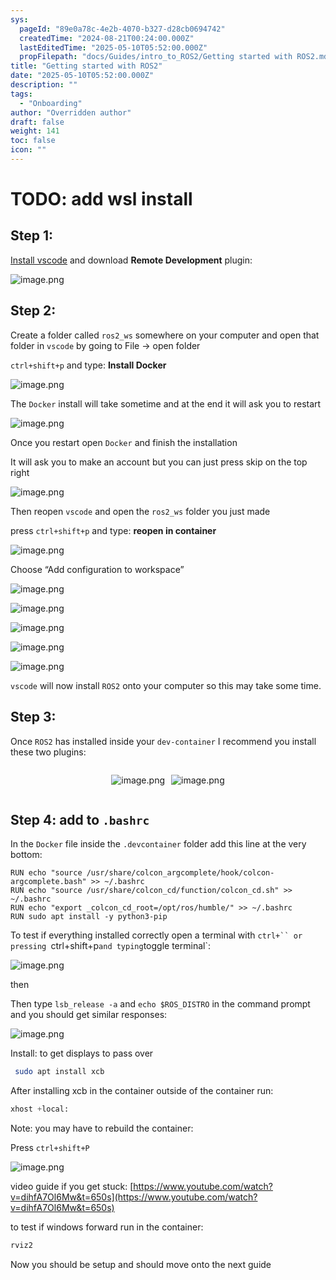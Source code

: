 ```yaml
---
sys:
  pageId: "89e0a78c-4e2b-4070-b327-d28cb0694742"
  createdTime: "2024-08-21T00:24:00.000Z"
  lastEditedTime: "2025-05-10T05:52:00.000Z"
  propFilepath: "docs/Guides/intro_to_ROS2/Getting started with ROS2.md"
title: "Getting started with ROS2"
date: "2025-05-10T05:52:00.000Z"
description: ""
tags:
  - "Onboarding"
author: "Overridden author"
draft: false
weight: 141
toc: false
icon: ""
---
```


# TODO: add wsl install

## Step 1:

[Install vscode](https://code.visualstudio.com/download) and download **Remote Development** plugin:

![image.png](https://prod-files-secure.s3.us-west-2.amazonaws.com/d518164a-d88e-44d1-a4ee-3adb3bd8bce0/efb52993-1881-4a40-b95e-6f020334f022/image.png?X-Amz-Algorithm=AWS4-HMAC-SHA256&X-Amz-Content-Sha256=UNSIGNED-PAYLOAD&X-Amz-Credential=ASIAZI2LB466ZC5PPJB2%2F20250715%2Fus-west-2%2Fs3%2Faws4_request&X-Amz-Date=20250715T101029Z&X-Amz-Expires=3600&X-Amz-Security-Token=IQoJb3JpZ2luX2VjECkaCXVzLXdlc3QtMiJGMEQCID5DRWMw4Zki%2Fowmu9eR4XXp3QtSAspW9at9MtmY%2BOVtAiBl5WK76NSowzdnCV1sCWMFAiHEKbYsIr3RimA%2Bj1BAfSr%2FAwhCEAAaDDYzNzQyMzE4MzgwNSIMummlZOGt78HONAd3KtwDXM75VIjAjoX3i3YyFca1I62g55dP%2BdEPGC4T0VMWI9aW3teig61SJC%2FFMSYMRYrdqbKT4RD6HdUI6yYtyYXkkWfdmh9nOf3G5%2BK1lRuFWSeMzgNdujcPXyb7NugJrf1cvUrRl1fhoD7vEwt12drTDWdqmppWKxLFmPLZqAs%2FcsxKDGFTa2brmUybSesOmt3jntU7Pvrtq8v8mnx2lzeX%2BvBDNF4QcBT0mKxRdkRxksnVsPsxi7Coa3CR262bSteXNVUNv0NTPHjtBa7je5gMx3EtA61J8Zzs0oAUKtHHwfjyvuSgMwxOUTHba21B%2FwbiXwZCQhh43Qv3SBxbCo1I6Hy%2FK%2BuiA8p2TrqPfmpFG6%2B6fbNz2IfxjD%2FbPU5F3Lzh2UY9G5%2BcFvFq9BTmkTV0gRCuuTbT4BSt2L62OKk9z4ZN%2Fb1cH3RZCeAGI2t70RL5L7k06djkV7%2FJ1KcJRjMJ6LSFEnuGneb8ncqHx2QMrnqSEAlaH4kEzSS0trTDp4Ux3I0XoxRDo4IIhF0XooaB7nrTBxa%2FpkOSJWrY81qgwuFGdeqDBnzmDoaRyTkRSJMPh3x24wg2Iu1oZswHvXK4GgK7L5wLEjxGSvsAVuj3z1CMVlFydQHcMMGcbzcw1bHYwwY6pgFh7bj2Bv4tB84UfLepfWlt9l%2Fp0RZg9dNT08QEKzZN%2B5ZhEFbggSqsOpWQtgQaMYqAaJRG48Wrwi2d9WhW3B%2BMR2p8vDyB37su9M8vexT5XqXhByW4Bjqbh24%2FqBJGZKfvb0nPXHuUJir6clYSdYBMQ8LQ5vl4gkQq8bDuKFjFk%2B8dITgx2YuBzhmQqRgbB6F45sCsc1HeaogkPNtm%2BKR92TL9PLgY&X-Amz-Signature=c2d56131f957625bacd76eb654d6c584a831a31bc9d8297a8cba1e225a3b418a&X-Amz-SignedHeaders=host&x-amz-checksum-mode=ENABLED&x-id=GetObject)

## Step 2:

Create a folder called `ros2_ws` somewhere on your computer and open that folder in `vscode` by going to File → open folder 

`ctrl+shift+p` and type: **Install Docker**

![image.png](https://prod-files-secure.s3.us-west-2.amazonaws.com/d518164a-d88e-44d1-a4ee-3adb3bd8bce0/2269dc0e-1cd5-47ff-bceb-c04ad9b2eab0/image.png?X-Amz-Algorithm=AWS4-HMAC-SHA256&X-Amz-Content-Sha256=UNSIGNED-PAYLOAD&X-Amz-Credential=ASIAZI2LB466ZC5PPJB2%2F20250715%2Fus-west-2%2Fs3%2Faws4_request&X-Amz-Date=20250715T101029Z&X-Amz-Expires=3600&X-Amz-Security-Token=IQoJb3JpZ2luX2VjECkaCXVzLXdlc3QtMiJGMEQCID5DRWMw4Zki%2Fowmu9eR4XXp3QtSAspW9at9MtmY%2BOVtAiBl5WK76NSowzdnCV1sCWMFAiHEKbYsIr3RimA%2Bj1BAfSr%2FAwhCEAAaDDYzNzQyMzE4MzgwNSIMummlZOGt78HONAd3KtwDXM75VIjAjoX3i3YyFca1I62g55dP%2BdEPGC4T0VMWI9aW3teig61SJC%2FFMSYMRYrdqbKT4RD6HdUI6yYtyYXkkWfdmh9nOf3G5%2BK1lRuFWSeMzgNdujcPXyb7NugJrf1cvUrRl1fhoD7vEwt12drTDWdqmppWKxLFmPLZqAs%2FcsxKDGFTa2brmUybSesOmt3jntU7Pvrtq8v8mnx2lzeX%2BvBDNF4QcBT0mKxRdkRxksnVsPsxi7Coa3CR262bSteXNVUNv0NTPHjtBa7je5gMx3EtA61J8Zzs0oAUKtHHwfjyvuSgMwxOUTHba21B%2FwbiXwZCQhh43Qv3SBxbCo1I6Hy%2FK%2BuiA8p2TrqPfmpFG6%2B6fbNz2IfxjD%2FbPU5F3Lzh2UY9G5%2BcFvFq9BTmkTV0gRCuuTbT4BSt2L62OKk9z4ZN%2Fb1cH3RZCeAGI2t70RL5L7k06djkV7%2FJ1KcJRjMJ6LSFEnuGneb8ncqHx2QMrnqSEAlaH4kEzSS0trTDp4Ux3I0XoxRDo4IIhF0XooaB7nrTBxa%2FpkOSJWrY81qgwuFGdeqDBnzmDoaRyTkRSJMPh3x24wg2Iu1oZswHvXK4GgK7L5wLEjxGSvsAVuj3z1CMVlFydQHcMMGcbzcw1bHYwwY6pgFh7bj2Bv4tB84UfLepfWlt9l%2Fp0RZg9dNT08QEKzZN%2B5ZhEFbggSqsOpWQtgQaMYqAaJRG48Wrwi2d9WhW3B%2BMR2p8vDyB37su9M8vexT5XqXhByW4Bjqbh24%2FqBJGZKfvb0nPXHuUJir6clYSdYBMQ8LQ5vl4gkQq8bDuKFjFk%2B8dITgx2YuBzhmQqRgbB6F45sCsc1HeaogkPNtm%2BKR92TL9PLgY&X-Amz-Signature=78b6506b17d52cd4f266112df842d1581e27d057fb39b5c3269a4ceed055852e&X-Amz-SignedHeaders=host&x-amz-checksum-mode=ENABLED&x-id=GetObject)

The `Docker` install will take sometime and at the end it will ask you to restart

![image.png](https://prod-files-secure.s3.us-west-2.amazonaws.com/d518164a-d88e-44d1-a4ee-3adb3bd8bce0/ed233f78-be33-4b1f-b89c-9c346c0e961e/image.png?X-Amz-Algorithm=AWS4-HMAC-SHA256&X-Amz-Content-Sha256=UNSIGNED-PAYLOAD&X-Amz-Credential=ASIAZI2LB466ZC5PPJB2%2F20250715%2Fus-west-2%2Fs3%2Faws4_request&X-Amz-Date=20250715T101029Z&X-Amz-Expires=3600&X-Amz-Security-Token=IQoJb3JpZ2luX2VjECkaCXVzLXdlc3QtMiJGMEQCID5DRWMw4Zki%2Fowmu9eR4XXp3QtSAspW9at9MtmY%2BOVtAiBl5WK76NSowzdnCV1sCWMFAiHEKbYsIr3RimA%2Bj1BAfSr%2FAwhCEAAaDDYzNzQyMzE4MzgwNSIMummlZOGt78HONAd3KtwDXM75VIjAjoX3i3YyFca1I62g55dP%2BdEPGC4T0VMWI9aW3teig61SJC%2FFMSYMRYrdqbKT4RD6HdUI6yYtyYXkkWfdmh9nOf3G5%2BK1lRuFWSeMzgNdujcPXyb7NugJrf1cvUrRl1fhoD7vEwt12drTDWdqmppWKxLFmPLZqAs%2FcsxKDGFTa2brmUybSesOmt3jntU7Pvrtq8v8mnx2lzeX%2BvBDNF4QcBT0mKxRdkRxksnVsPsxi7Coa3CR262bSteXNVUNv0NTPHjtBa7je5gMx3EtA61J8Zzs0oAUKtHHwfjyvuSgMwxOUTHba21B%2FwbiXwZCQhh43Qv3SBxbCo1I6Hy%2FK%2BuiA8p2TrqPfmpFG6%2B6fbNz2IfxjD%2FbPU5F3Lzh2UY9G5%2BcFvFq9BTmkTV0gRCuuTbT4BSt2L62OKk9z4ZN%2Fb1cH3RZCeAGI2t70RL5L7k06djkV7%2FJ1KcJRjMJ6LSFEnuGneb8ncqHx2QMrnqSEAlaH4kEzSS0trTDp4Ux3I0XoxRDo4IIhF0XooaB7nrTBxa%2FpkOSJWrY81qgwuFGdeqDBnzmDoaRyTkRSJMPh3x24wg2Iu1oZswHvXK4GgK7L5wLEjxGSvsAVuj3z1CMVlFydQHcMMGcbzcw1bHYwwY6pgFh7bj2Bv4tB84UfLepfWlt9l%2Fp0RZg9dNT08QEKzZN%2B5ZhEFbggSqsOpWQtgQaMYqAaJRG48Wrwi2d9WhW3B%2BMR2p8vDyB37su9M8vexT5XqXhByW4Bjqbh24%2FqBJGZKfvb0nPXHuUJir6clYSdYBMQ8LQ5vl4gkQq8bDuKFjFk%2B8dITgx2YuBzhmQqRgbB6F45sCsc1HeaogkPNtm%2BKR92TL9PLgY&X-Amz-Signature=cbea1dd4ab8974eb8283cd5c540b73e26f3e89083c0bf93d6bec1d9db3cc177b&X-Amz-SignedHeaders=host&x-amz-checksum-mode=ENABLED&x-id=GetObject)

Once you restart open `Docker` and finish the installation

It will ask you to make an account but you can just press skip on the top right

![image.png](https://prod-files-secure.s3.us-west-2.amazonaws.com/d518164a-d88e-44d1-a4ee-3adb3bd8bce0/21010ad9-1659-4fd9-9f59-9932a09b2a3d/image.png?X-Amz-Algorithm=AWS4-HMAC-SHA256&X-Amz-Content-Sha256=UNSIGNED-PAYLOAD&X-Amz-Credential=ASIAZI2LB466ZC5PPJB2%2F20250715%2Fus-west-2%2Fs3%2Faws4_request&X-Amz-Date=20250715T101029Z&X-Amz-Expires=3600&X-Amz-Security-Token=IQoJb3JpZ2luX2VjECkaCXVzLXdlc3QtMiJGMEQCID5DRWMw4Zki%2Fowmu9eR4XXp3QtSAspW9at9MtmY%2BOVtAiBl5WK76NSowzdnCV1sCWMFAiHEKbYsIr3RimA%2Bj1BAfSr%2FAwhCEAAaDDYzNzQyMzE4MzgwNSIMummlZOGt78HONAd3KtwDXM75VIjAjoX3i3YyFca1I62g55dP%2BdEPGC4T0VMWI9aW3teig61SJC%2FFMSYMRYrdqbKT4RD6HdUI6yYtyYXkkWfdmh9nOf3G5%2BK1lRuFWSeMzgNdujcPXyb7NugJrf1cvUrRl1fhoD7vEwt12drTDWdqmppWKxLFmPLZqAs%2FcsxKDGFTa2brmUybSesOmt3jntU7Pvrtq8v8mnx2lzeX%2BvBDNF4QcBT0mKxRdkRxksnVsPsxi7Coa3CR262bSteXNVUNv0NTPHjtBa7je5gMx3EtA61J8Zzs0oAUKtHHwfjyvuSgMwxOUTHba21B%2FwbiXwZCQhh43Qv3SBxbCo1I6Hy%2FK%2BuiA8p2TrqPfmpFG6%2B6fbNz2IfxjD%2FbPU5F3Lzh2UY9G5%2BcFvFq9BTmkTV0gRCuuTbT4BSt2L62OKk9z4ZN%2Fb1cH3RZCeAGI2t70RL5L7k06djkV7%2FJ1KcJRjMJ6LSFEnuGneb8ncqHx2QMrnqSEAlaH4kEzSS0trTDp4Ux3I0XoxRDo4IIhF0XooaB7nrTBxa%2FpkOSJWrY81qgwuFGdeqDBnzmDoaRyTkRSJMPh3x24wg2Iu1oZswHvXK4GgK7L5wLEjxGSvsAVuj3z1CMVlFydQHcMMGcbzcw1bHYwwY6pgFh7bj2Bv4tB84UfLepfWlt9l%2Fp0RZg9dNT08QEKzZN%2B5ZhEFbggSqsOpWQtgQaMYqAaJRG48Wrwi2d9WhW3B%2BMR2p8vDyB37su9M8vexT5XqXhByW4Bjqbh24%2FqBJGZKfvb0nPXHuUJir6clYSdYBMQ8LQ5vl4gkQq8bDuKFjFk%2B8dITgx2YuBzhmQqRgbB6F45sCsc1HeaogkPNtm%2BKR92TL9PLgY&X-Amz-Signature=b9cef04700d29371787c6e8552a8c36bd2a49676222b64eea0f1fa43acaa7cf2&X-Amz-SignedHeaders=host&x-amz-checksum-mode=ENABLED&x-id=GetObject)

Then reopen `vscode` and open the `ros2_ws` folder you just made

press `ctrl+shift+p` and type: **reopen in container**

![image.png](https://prod-files-secure.s3.us-west-2.amazonaws.com/d518164a-d88e-44d1-a4ee-3adb3bd8bce0/4e93b8c2-41ad-488c-8095-c74205196118/image.png?X-Amz-Algorithm=AWS4-HMAC-SHA256&X-Amz-Content-Sha256=UNSIGNED-PAYLOAD&X-Amz-Credential=ASIAZI2LB466ZC5PPJB2%2F20250715%2Fus-west-2%2Fs3%2Faws4_request&X-Amz-Date=20250715T101029Z&X-Amz-Expires=3600&X-Amz-Security-Token=IQoJb3JpZ2luX2VjECkaCXVzLXdlc3QtMiJGMEQCID5DRWMw4Zki%2Fowmu9eR4XXp3QtSAspW9at9MtmY%2BOVtAiBl5WK76NSowzdnCV1sCWMFAiHEKbYsIr3RimA%2Bj1BAfSr%2FAwhCEAAaDDYzNzQyMzE4MzgwNSIMummlZOGt78HONAd3KtwDXM75VIjAjoX3i3YyFca1I62g55dP%2BdEPGC4T0VMWI9aW3teig61SJC%2FFMSYMRYrdqbKT4RD6HdUI6yYtyYXkkWfdmh9nOf3G5%2BK1lRuFWSeMzgNdujcPXyb7NugJrf1cvUrRl1fhoD7vEwt12drTDWdqmppWKxLFmPLZqAs%2FcsxKDGFTa2brmUybSesOmt3jntU7Pvrtq8v8mnx2lzeX%2BvBDNF4QcBT0mKxRdkRxksnVsPsxi7Coa3CR262bSteXNVUNv0NTPHjtBa7je5gMx3EtA61J8Zzs0oAUKtHHwfjyvuSgMwxOUTHba21B%2FwbiXwZCQhh43Qv3SBxbCo1I6Hy%2FK%2BuiA8p2TrqPfmpFG6%2B6fbNz2IfxjD%2FbPU5F3Lzh2UY9G5%2BcFvFq9BTmkTV0gRCuuTbT4BSt2L62OKk9z4ZN%2Fb1cH3RZCeAGI2t70RL5L7k06djkV7%2FJ1KcJRjMJ6LSFEnuGneb8ncqHx2QMrnqSEAlaH4kEzSS0trTDp4Ux3I0XoxRDo4IIhF0XooaB7nrTBxa%2FpkOSJWrY81qgwuFGdeqDBnzmDoaRyTkRSJMPh3x24wg2Iu1oZswHvXK4GgK7L5wLEjxGSvsAVuj3z1CMVlFydQHcMMGcbzcw1bHYwwY6pgFh7bj2Bv4tB84UfLepfWlt9l%2Fp0RZg9dNT08QEKzZN%2B5ZhEFbggSqsOpWQtgQaMYqAaJRG48Wrwi2d9WhW3B%2BMR2p8vDyB37su9M8vexT5XqXhByW4Bjqbh24%2FqBJGZKfvb0nPXHuUJir6clYSdYBMQ8LQ5vl4gkQq8bDuKFjFk%2B8dITgx2YuBzhmQqRgbB6F45sCsc1HeaogkPNtm%2BKR92TL9PLgY&X-Amz-Signature=d7102988fee2d519b46d9891c9f58c86a9ff0ff879078f92b68c470d7356a9c8&X-Amz-SignedHeaders=host&x-amz-checksum-mode=ENABLED&x-id=GetObject)

Choose “Add configuration to workspace”

![image.png](https://prod-files-secure.s3.us-west-2.amazonaws.com/d518164a-d88e-44d1-a4ee-3adb3bd8bce0/9560b282-5060-4989-ba37-97e7b2c22476/image.png?X-Amz-Algorithm=AWS4-HMAC-SHA256&X-Amz-Content-Sha256=UNSIGNED-PAYLOAD&X-Amz-Credential=ASIAZI2LB466ZC5PPJB2%2F20250715%2Fus-west-2%2Fs3%2Faws4_request&X-Amz-Date=20250715T101029Z&X-Amz-Expires=3600&X-Amz-Security-Token=IQoJb3JpZ2luX2VjECkaCXVzLXdlc3QtMiJGMEQCID5DRWMw4Zki%2Fowmu9eR4XXp3QtSAspW9at9MtmY%2BOVtAiBl5WK76NSowzdnCV1sCWMFAiHEKbYsIr3RimA%2Bj1BAfSr%2FAwhCEAAaDDYzNzQyMzE4MzgwNSIMummlZOGt78HONAd3KtwDXM75VIjAjoX3i3YyFca1I62g55dP%2BdEPGC4T0VMWI9aW3teig61SJC%2FFMSYMRYrdqbKT4RD6HdUI6yYtyYXkkWfdmh9nOf3G5%2BK1lRuFWSeMzgNdujcPXyb7NugJrf1cvUrRl1fhoD7vEwt12drTDWdqmppWKxLFmPLZqAs%2FcsxKDGFTa2brmUybSesOmt3jntU7Pvrtq8v8mnx2lzeX%2BvBDNF4QcBT0mKxRdkRxksnVsPsxi7Coa3CR262bSteXNVUNv0NTPHjtBa7je5gMx3EtA61J8Zzs0oAUKtHHwfjyvuSgMwxOUTHba21B%2FwbiXwZCQhh43Qv3SBxbCo1I6Hy%2FK%2BuiA8p2TrqPfmpFG6%2B6fbNz2IfxjD%2FbPU5F3Lzh2UY9G5%2BcFvFq9BTmkTV0gRCuuTbT4BSt2L62OKk9z4ZN%2Fb1cH3RZCeAGI2t70RL5L7k06djkV7%2FJ1KcJRjMJ6LSFEnuGneb8ncqHx2QMrnqSEAlaH4kEzSS0trTDp4Ux3I0XoxRDo4IIhF0XooaB7nrTBxa%2FpkOSJWrY81qgwuFGdeqDBnzmDoaRyTkRSJMPh3x24wg2Iu1oZswHvXK4GgK7L5wLEjxGSvsAVuj3z1CMVlFydQHcMMGcbzcw1bHYwwY6pgFh7bj2Bv4tB84UfLepfWlt9l%2Fp0RZg9dNT08QEKzZN%2B5ZhEFbggSqsOpWQtgQaMYqAaJRG48Wrwi2d9WhW3B%2BMR2p8vDyB37su9M8vexT5XqXhByW4Bjqbh24%2FqBJGZKfvb0nPXHuUJir6clYSdYBMQ8LQ5vl4gkQq8bDuKFjFk%2B8dITgx2YuBzhmQqRgbB6F45sCsc1HeaogkPNtm%2BKR92TL9PLgY&X-Amz-Signature=6484bf85652ea6cbca83359f0139cfac0842d0352dac9e457f553ef19d85f3ad&X-Amz-SignedHeaders=host&x-amz-checksum-mode=ENABLED&x-id=GetObject)

![image.png](https://prod-files-secure.s3.us-west-2.amazonaws.com/d518164a-d88e-44d1-a4ee-3adb3bd8bce0/2ee63f81-886b-48e8-a553-dc6e5eac99e4/image.png?X-Amz-Algorithm=AWS4-HMAC-SHA256&X-Amz-Content-Sha256=UNSIGNED-PAYLOAD&X-Amz-Credential=ASIAZI2LB466ZC5PPJB2%2F20250715%2Fus-west-2%2Fs3%2Faws4_request&X-Amz-Date=20250715T101029Z&X-Amz-Expires=3600&X-Amz-Security-Token=IQoJb3JpZ2luX2VjECkaCXVzLXdlc3QtMiJGMEQCID5DRWMw4Zki%2Fowmu9eR4XXp3QtSAspW9at9MtmY%2BOVtAiBl5WK76NSowzdnCV1sCWMFAiHEKbYsIr3RimA%2Bj1BAfSr%2FAwhCEAAaDDYzNzQyMzE4MzgwNSIMummlZOGt78HONAd3KtwDXM75VIjAjoX3i3YyFca1I62g55dP%2BdEPGC4T0VMWI9aW3teig61SJC%2FFMSYMRYrdqbKT4RD6HdUI6yYtyYXkkWfdmh9nOf3G5%2BK1lRuFWSeMzgNdujcPXyb7NugJrf1cvUrRl1fhoD7vEwt12drTDWdqmppWKxLFmPLZqAs%2FcsxKDGFTa2brmUybSesOmt3jntU7Pvrtq8v8mnx2lzeX%2BvBDNF4QcBT0mKxRdkRxksnVsPsxi7Coa3CR262bSteXNVUNv0NTPHjtBa7je5gMx3EtA61J8Zzs0oAUKtHHwfjyvuSgMwxOUTHba21B%2FwbiXwZCQhh43Qv3SBxbCo1I6Hy%2FK%2BuiA8p2TrqPfmpFG6%2B6fbNz2IfxjD%2FbPU5F3Lzh2UY9G5%2BcFvFq9BTmkTV0gRCuuTbT4BSt2L62OKk9z4ZN%2Fb1cH3RZCeAGI2t70RL5L7k06djkV7%2FJ1KcJRjMJ6LSFEnuGneb8ncqHx2QMrnqSEAlaH4kEzSS0trTDp4Ux3I0XoxRDo4IIhF0XooaB7nrTBxa%2FpkOSJWrY81qgwuFGdeqDBnzmDoaRyTkRSJMPh3x24wg2Iu1oZswHvXK4GgK7L5wLEjxGSvsAVuj3z1CMVlFydQHcMMGcbzcw1bHYwwY6pgFh7bj2Bv4tB84UfLepfWlt9l%2Fp0RZg9dNT08QEKzZN%2B5ZhEFbggSqsOpWQtgQaMYqAaJRG48Wrwi2d9WhW3B%2BMR2p8vDyB37su9M8vexT5XqXhByW4Bjqbh24%2FqBJGZKfvb0nPXHuUJir6clYSdYBMQ8LQ5vl4gkQq8bDuKFjFk%2B8dITgx2YuBzhmQqRgbB6F45sCsc1HeaogkPNtm%2BKR92TL9PLgY&X-Amz-Signature=0f935e13c317f14868a83e6152428e4376fe680f44f320d6cd995dc3a65ade4d&X-Amz-SignedHeaders=host&x-amz-checksum-mode=ENABLED&x-id=GetObject)

![image.png](https://prod-files-secure.s3.us-west-2.amazonaws.com/d518164a-d88e-44d1-a4ee-3adb3bd8bce0/ae1580b2-b048-407e-aed9-b584224a7a04/image.png?X-Amz-Algorithm=AWS4-HMAC-SHA256&X-Amz-Content-Sha256=UNSIGNED-PAYLOAD&X-Amz-Credential=ASIAZI2LB466ZC5PPJB2%2F20250715%2Fus-west-2%2Fs3%2Faws4_request&X-Amz-Date=20250715T101029Z&X-Amz-Expires=3600&X-Amz-Security-Token=IQoJb3JpZ2luX2VjECkaCXVzLXdlc3QtMiJGMEQCID5DRWMw4Zki%2Fowmu9eR4XXp3QtSAspW9at9MtmY%2BOVtAiBl5WK76NSowzdnCV1sCWMFAiHEKbYsIr3RimA%2Bj1BAfSr%2FAwhCEAAaDDYzNzQyMzE4MzgwNSIMummlZOGt78HONAd3KtwDXM75VIjAjoX3i3YyFca1I62g55dP%2BdEPGC4T0VMWI9aW3teig61SJC%2FFMSYMRYrdqbKT4RD6HdUI6yYtyYXkkWfdmh9nOf3G5%2BK1lRuFWSeMzgNdujcPXyb7NugJrf1cvUrRl1fhoD7vEwt12drTDWdqmppWKxLFmPLZqAs%2FcsxKDGFTa2brmUybSesOmt3jntU7Pvrtq8v8mnx2lzeX%2BvBDNF4QcBT0mKxRdkRxksnVsPsxi7Coa3CR262bSteXNVUNv0NTPHjtBa7je5gMx3EtA61J8Zzs0oAUKtHHwfjyvuSgMwxOUTHba21B%2FwbiXwZCQhh43Qv3SBxbCo1I6Hy%2FK%2BuiA8p2TrqPfmpFG6%2B6fbNz2IfxjD%2FbPU5F3Lzh2UY9G5%2BcFvFq9BTmkTV0gRCuuTbT4BSt2L62OKk9z4ZN%2Fb1cH3RZCeAGI2t70RL5L7k06djkV7%2FJ1KcJRjMJ6LSFEnuGneb8ncqHx2QMrnqSEAlaH4kEzSS0trTDp4Ux3I0XoxRDo4IIhF0XooaB7nrTBxa%2FpkOSJWrY81qgwuFGdeqDBnzmDoaRyTkRSJMPh3x24wg2Iu1oZswHvXK4GgK7L5wLEjxGSvsAVuj3z1CMVlFydQHcMMGcbzcw1bHYwwY6pgFh7bj2Bv4tB84UfLepfWlt9l%2Fp0RZg9dNT08QEKzZN%2B5ZhEFbggSqsOpWQtgQaMYqAaJRG48Wrwi2d9WhW3B%2BMR2p8vDyB37su9M8vexT5XqXhByW4Bjqbh24%2FqBJGZKfvb0nPXHuUJir6clYSdYBMQ8LQ5vl4gkQq8bDuKFjFk%2B8dITgx2YuBzhmQqRgbB6F45sCsc1HeaogkPNtm%2BKR92TL9PLgY&X-Amz-Signature=a4bb070624fe1e9631cbdc43e1ce634eedfc7ba18be4e55a9f9da28d3b5e42ef&X-Amz-SignedHeaders=host&x-amz-checksum-mode=ENABLED&x-id=GetObject)

![image.png](https://prod-files-secure.s3.us-west-2.amazonaws.com/d518164a-d88e-44d1-a4ee-3adb3bd8bce0/53255b28-f75e-430f-b9e3-c0ac8577e42b/image.png?X-Amz-Algorithm=AWS4-HMAC-SHA256&X-Amz-Content-Sha256=UNSIGNED-PAYLOAD&X-Amz-Credential=ASIAZI2LB466ZC5PPJB2%2F20250715%2Fus-west-2%2Fs3%2Faws4_request&X-Amz-Date=20250715T101029Z&X-Amz-Expires=3600&X-Amz-Security-Token=IQoJb3JpZ2luX2VjECkaCXVzLXdlc3QtMiJGMEQCID5DRWMw4Zki%2Fowmu9eR4XXp3QtSAspW9at9MtmY%2BOVtAiBl5WK76NSowzdnCV1sCWMFAiHEKbYsIr3RimA%2Bj1BAfSr%2FAwhCEAAaDDYzNzQyMzE4MzgwNSIMummlZOGt78HONAd3KtwDXM75VIjAjoX3i3YyFca1I62g55dP%2BdEPGC4T0VMWI9aW3teig61SJC%2FFMSYMRYrdqbKT4RD6HdUI6yYtyYXkkWfdmh9nOf3G5%2BK1lRuFWSeMzgNdujcPXyb7NugJrf1cvUrRl1fhoD7vEwt12drTDWdqmppWKxLFmPLZqAs%2FcsxKDGFTa2brmUybSesOmt3jntU7Pvrtq8v8mnx2lzeX%2BvBDNF4QcBT0mKxRdkRxksnVsPsxi7Coa3CR262bSteXNVUNv0NTPHjtBa7je5gMx3EtA61J8Zzs0oAUKtHHwfjyvuSgMwxOUTHba21B%2FwbiXwZCQhh43Qv3SBxbCo1I6Hy%2FK%2BuiA8p2TrqPfmpFG6%2B6fbNz2IfxjD%2FbPU5F3Lzh2UY9G5%2BcFvFq9BTmkTV0gRCuuTbT4BSt2L62OKk9z4ZN%2Fb1cH3RZCeAGI2t70RL5L7k06djkV7%2FJ1KcJRjMJ6LSFEnuGneb8ncqHx2QMrnqSEAlaH4kEzSS0trTDp4Ux3I0XoxRDo4IIhF0XooaB7nrTBxa%2FpkOSJWrY81qgwuFGdeqDBnzmDoaRyTkRSJMPh3x24wg2Iu1oZswHvXK4GgK7L5wLEjxGSvsAVuj3z1CMVlFydQHcMMGcbzcw1bHYwwY6pgFh7bj2Bv4tB84UfLepfWlt9l%2Fp0RZg9dNT08QEKzZN%2B5ZhEFbggSqsOpWQtgQaMYqAaJRG48Wrwi2d9WhW3B%2BMR2p8vDyB37su9M8vexT5XqXhByW4Bjqbh24%2FqBJGZKfvb0nPXHuUJir6clYSdYBMQ8LQ5vl4gkQq8bDuKFjFk%2B8dITgx2YuBzhmQqRgbB6F45sCsc1HeaogkPNtm%2BKR92TL9PLgY&X-Amz-Signature=0d85f868a166ab5617e0062638d07bde524347f3cbfc1cf3aaf4e0cf4ad0b2e2&X-Amz-SignedHeaders=host&x-amz-checksum-mode=ENABLED&x-id=GetObject)

![image.png](https://prod-files-secure.s3.us-west-2.amazonaws.com/d518164a-d88e-44d1-a4ee-3adb3bd8bce0/7c562767-5af9-4ffb-97d1-327bcdf4ee00/image.png?X-Amz-Algorithm=AWS4-HMAC-SHA256&X-Amz-Content-Sha256=UNSIGNED-PAYLOAD&X-Amz-Credential=ASIAZI2LB466ZC5PPJB2%2F20250715%2Fus-west-2%2Fs3%2Faws4_request&X-Amz-Date=20250715T101029Z&X-Amz-Expires=3600&X-Amz-Security-Token=IQoJb3JpZ2luX2VjECkaCXVzLXdlc3QtMiJGMEQCID5DRWMw4Zki%2Fowmu9eR4XXp3QtSAspW9at9MtmY%2BOVtAiBl5WK76NSowzdnCV1sCWMFAiHEKbYsIr3RimA%2Bj1BAfSr%2FAwhCEAAaDDYzNzQyMzE4MzgwNSIMummlZOGt78HONAd3KtwDXM75VIjAjoX3i3YyFca1I62g55dP%2BdEPGC4T0VMWI9aW3teig61SJC%2FFMSYMRYrdqbKT4RD6HdUI6yYtyYXkkWfdmh9nOf3G5%2BK1lRuFWSeMzgNdujcPXyb7NugJrf1cvUrRl1fhoD7vEwt12drTDWdqmppWKxLFmPLZqAs%2FcsxKDGFTa2brmUybSesOmt3jntU7Pvrtq8v8mnx2lzeX%2BvBDNF4QcBT0mKxRdkRxksnVsPsxi7Coa3CR262bSteXNVUNv0NTPHjtBa7je5gMx3EtA61J8Zzs0oAUKtHHwfjyvuSgMwxOUTHba21B%2FwbiXwZCQhh43Qv3SBxbCo1I6Hy%2FK%2BuiA8p2TrqPfmpFG6%2B6fbNz2IfxjD%2FbPU5F3Lzh2UY9G5%2BcFvFq9BTmkTV0gRCuuTbT4BSt2L62OKk9z4ZN%2Fb1cH3RZCeAGI2t70RL5L7k06djkV7%2FJ1KcJRjMJ6LSFEnuGneb8ncqHx2QMrnqSEAlaH4kEzSS0trTDp4Ux3I0XoxRDo4IIhF0XooaB7nrTBxa%2FpkOSJWrY81qgwuFGdeqDBnzmDoaRyTkRSJMPh3x24wg2Iu1oZswHvXK4GgK7L5wLEjxGSvsAVuj3z1CMVlFydQHcMMGcbzcw1bHYwwY6pgFh7bj2Bv4tB84UfLepfWlt9l%2Fp0RZg9dNT08QEKzZN%2B5ZhEFbggSqsOpWQtgQaMYqAaJRG48Wrwi2d9WhW3B%2BMR2p8vDyB37su9M8vexT5XqXhByW4Bjqbh24%2FqBJGZKfvb0nPXHuUJir6clYSdYBMQ8LQ5vl4gkQq8bDuKFjFk%2B8dITgx2YuBzhmQqRgbB6F45sCsc1HeaogkPNtm%2BKR92TL9PLgY&X-Amz-Signature=0274121ec226994d1963eac838aed378c3b5214c87691c000dad6dc6ce0bf353&X-Amz-SignedHeaders=host&x-amz-checksum-mode=ENABLED&x-id=GetObject)

`vscode` will now install `ROS2` onto your computer so this may take some time.

## Step 3:

Once `ROS2` has installed inside your `dev-container` I recommend you install these two plugins:

<div style="display: flex;flex-direction: row; column-gap:10px; max-width: 630px;justify-content: center;">
<div>

![image.png](https://prod-files-secure.s3.us-west-2.amazonaws.com/d518164a-d88e-44d1-a4ee-3adb3bd8bce0/3fc3d550-5a54-4ba1-ba6b-faa01cdb7369/image.png?X-Amz-Algorithm=AWS4-HMAC-SHA256&X-Amz-Content-Sha256=UNSIGNED-PAYLOAD&X-Amz-Credential=ASIAZI2LB466UYAOHRDE%2F20250715%2Fus-west-2%2Fs3%2Faws4_request&X-Amz-Date=20250715T101036Z&X-Amz-Expires=3600&X-Amz-Security-Token=IQoJb3JpZ2luX2VjECkaCXVzLXdlc3QtMiJGMEQCIDgI%2F8qTfT%2Fjh9k9t8XY3T5RB%2Fq894JoaMTCFbKhqhscAiA0FTXS2ZJXqtC36MGlc51USttaz6VVewZz2XzQXzzFRir%2FAwhCEAAaDDYzNzQyMzE4MzgwNSIMdJLEBOEmXg%2B%2FV4FRKtwDSzU9LYyHBF3kJdakztoKSx3FvHvMLxtkjsvKLSLSDhC7IDBgtqUnvMAPFocwHPTOTNNJ2yvJrt8pCwagGhKumc%2FMiJwTvnv7%2BxCZ%2BqbjuJwTGEhgfcN74wksDO2%2B3Qod5g1nhpDhFFrbGo9f91Z76OvSgXWWBwgYJKnsIkCpokd2A%2BBC5xMPIW2m8lT73qW3rMY2Mdi1gxYNjnkOl%2F4ILfodk%2BQj1GxpQPlHBvkHx%2BPGavcKPHtdJC7bdpiFgBV3Z2QUI5X%2BJoIW9%2BGwMFwsK4a8Wa7ZXr3DM%2FGSHR2l5KgjzZ0YMx%2BTWI2aam1OpU8bF8Mn9Chv9bUfxBOR3XbbabIYzKFS8uiVEBIpHMMdGE2lY3QA8idSx69Gz9oIFJdtqMMZmuukzA5B%2FLxB4XiW%2BpxtCgRcBURBX2%2BKTVhkyf1AgNryDypBlPP4voqYeXE5DlGEL6h4G2%2FRlcU17JUd%2BOSzwnsRpYpNYMReD8Aizpb0pPbAI%2BPqQGgFHn%2FMSgsGJP5ivQH5HuTpO5Wqq3DSjTwSpbmEAPyRR8ma0MXG%2BaWLUfbBNDC0OupvCvuNTIAiY5Pz4RIMlmcVMf%2BEyFuKadL4Cr8Pp5gbrZjw7h4cQXxrlEu8BRBZO10wC%2BAwmbHYwwY6pgH4iCVq7%2BDBtQG2SNdkT0eWEzwffiWZijwt%2FG%2F3toJebAgIpE8cSkEUl%2BFcZe71nkzPqrlgbwMkt%2F1pwWdwMf8Vu%2BcThB4CktEwoAEzJiE%2BiL%2FfcaxTAg3rvujf%2FkrB%2BoHE31d%2BDeE6aIVewaEefDWRedGXvRWItNAxWAjMxqU7nYSpmwJFXhSqtqQrk%2FC%2BOtSTtjvVsevvb0JHu9%2FkMBtTFU9oj3wg&X-Amz-Signature=89d4bc00aa879bc687f576b1aeefdb63e8453ca46095d5dff4fe1efdc7122299&X-Amz-SignedHeaders=host&x-amz-checksum-mode=ENABLED&x-id=GetObject)

</div>
<div>

![image.png](https://prod-files-secure.s3.us-west-2.amazonaws.com/d518164a-d88e-44d1-a4ee-3adb3bd8bce0/d994cc66-13c2-4093-a5a3-f84cf4601a82/image.png?X-Amz-Algorithm=AWS4-HMAC-SHA256&X-Amz-Content-Sha256=UNSIGNED-PAYLOAD&X-Amz-Credential=ASIAZI2LB46676HIWPHM%2F20250715%2Fus-west-2%2Fs3%2Faws4_request&X-Amz-Date=20250715T101038Z&X-Amz-Expires=3600&X-Amz-Security-Token=IQoJb3JpZ2luX2VjECkaCXVzLXdlc3QtMiJGMEQCICP6%2B%2FXxv6jt8D%2FdtKT%2FK3yP8u2pojirpqg7pfLu3hIVAiBbtCTYYwVxztuASxDvjBohNshLzWG%2FoZa9oHEm0XxuFCr%2FAwhCEAAaDDYzNzQyMzE4MzgwNSIM4sVzWnEmijbovxBZKtwDZmNx%2FPkvrVTeKouvzI8%2BxLgWgUG4Ik8e1D8XfMj942CK7sy%2BA4DLiGWr64nuU0uJFS6fBPRSdDOGWF%2Fj5%2BzKXJG%2FJvlMoLXa0uoRfjZZaPgyt3r90v2IKnhJVS4qZL386BmmTn162h5MIg24Nt1dX9MvAQCb%2FeVFuPMJg%2B008rTG14XL2AfyeAj1sYmPs22qNUybSoqCNHKs4h1FX9ZvFxtrNzdMBpE8ViIQRZRErb4%2FLnmd%2Fhn70kP77SgkTM8w0eBQxAUpvT%2Baj3g09LQnsVeYJcRo2T%2FGrogyEBx1ceIFmBrQggrjhsjsylE5fn2M4SJuVQEsX6qE%2BgjEbWo3zNINqMnlhtECVOIngyCNyPoZNWikXNHlUgmXbhdCe1NFxjHGZ%2FmJbzc32%2FV1zeLMjriAMgyth7Jo%2Bv8JZtHdBRaDAGPPJhwIUBSektoPZE0TQvqooGDRzSuC37gqkZzBd837t9ReiIuGY3NMbH0U8NUpuv%2F7GhmPmy5WaXcRISccMxX4hDTvBS5mrihjVhyA5x8ppCJBDP8ve%2Bv8o7c%2F8eWcTyKAmqg9LglC6yMPPm66dRvlws2Rv%2Bll4hTQtoS%2FxuLO1VWP4wjP%2FE703dg3T3GAGLCrkxoteT2d5nAw1rHYwwY6pgHEvsRdHPpIJlFuDpszLhsQSoiFQs0NAiNesDu7gUhGifFUL9NwGx3o8D4HUqVexB3pULJNrrWHNZGQOsNOMMB4mBOWjLmS%2BV2H1PBg3jOu4DRPAn7CVbmi77I%2BqoBGySbTt3TC2BdptrCJNOq5kIc%2BC164YpADIjvP0rhMS%2F0gstzRyoEDIlZdO7sb6EtsJeC%2FIL%2FSwul%2B3UQTBcv%2F965T74%2FHtnvf&X-Amz-Signature=987847940b0af4b0927a017e21c82eb0b611b74520202c6f20de806090389b9d&X-Amz-SignedHeaders=host&x-amz-checksum-mode=ENABLED&x-id=GetObject)

</div>
</div>

## Step 4: add to `.bashrc`

In the `Docker` file inside the `.devcontainer` folder add this line at the very bottom: 

```docker
RUN echo "source /usr/share/colcon_argcomplete/hook/colcon-argcomplete.bash" >> ~/.bashrc
RUN echo "source /usr/share/colcon_cd/function/colcon_cd.sh" >> ~/.bashrc
RUN echo "export _colcon_cd_root=/opt/ros/humble/" >> ~/.bashrc
RUN sudo apt install -y python3-pip 
```

To test if everything installed correctly open a terminal with `ctrl+`` or pressing `ctrl+shift+p` and typing `toggle terminal`:

![image.png](https://prod-files-secure.s3.us-west-2.amazonaws.com/d518164a-d88e-44d1-a4ee-3adb3bd8bce0/6a4943d8-b04e-4c02-9a58-775f3384d1a5/image.png?X-Amz-Algorithm=AWS4-HMAC-SHA256&X-Amz-Content-Sha256=UNSIGNED-PAYLOAD&X-Amz-Credential=ASIAZI2LB466ZC5PPJB2%2F20250715%2Fus-west-2%2Fs3%2Faws4_request&X-Amz-Date=20250715T101029Z&X-Amz-Expires=3600&X-Amz-Security-Token=IQoJb3JpZ2luX2VjECkaCXVzLXdlc3QtMiJGMEQCID5DRWMw4Zki%2Fowmu9eR4XXp3QtSAspW9at9MtmY%2BOVtAiBl5WK76NSowzdnCV1sCWMFAiHEKbYsIr3RimA%2Bj1BAfSr%2FAwhCEAAaDDYzNzQyMzE4MzgwNSIMummlZOGt78HONAd3KtwDXM75VIjAjoX3i3YyFca1I62g55dP%2BdEPGC4T0VMWI9aW3teig61SJC%2FFMSYMRYrdqbKT4RD6HdUI6yYtyYXkkWfdmh9nOf3G5%2BK1lRuFWSeMzgNdujcPXyb7NugJrf1cvUrRl1fhoD7vEwt12drTDWdqmppWKxLFmPLZqAs%2FcsxKDGFTa2brmUybSesOmt3jntU7Pvrtq8v8mnx2lzeX%2BvBDNF4QcBT0mKxRdkRxksnVsPsxi7Coa3CR262bSteXNVUNv0NTPHjtBa7je5gMx3EtA61J8Zzs0oAUKtHHwfjyvuSgMwxOUTHba21B%2FwbiXwZCQhh43Qv3SBxbCo1I6Hy%2FK%2BuiA8p2TrqPfmpFG6%2B6fbNz2IfxjD%2FbPU5F3Lzh2UY9G5%2BcFvFq9BTmkTV0gRCuuTbT4BSt2L62OKk9z4ZN%2Fb1cH3RZCeAGI2t70RL5L7k06djkV7%2FJ1KcJRjMJ6LSFEnuGneb8ncqHx2QMrnqSEAlaH4kEzSS0trTDp4Ux3I0XoxRDo4IIhF0XooaB7nrTBxa%2FpkOSJWrY81qgwuFGdeqDBnzmDoaRyTkRSJMPh3x24wg2Iu1oZswHvXK4GgK7L5wLEjxGSvsAVuj3z1CMVlFydQHcMMGcbzcw1bHYwwY6pgFh7bj2Bv4tB84UfLepfWlt9l%2Fp0RZg9dNT08QEKzZN%2B5ZhEFbggSqsOpWQtgQaMYqAaJRG48Wrwi2d9WhW3B%2BMR2p8vDyB37su9M8vexT5XqXhByW4Bjqbh24%2FqBJGZKfvb0nPXHuUJir6clYSdYBMQ8LQ5vl4gkQq8bDuKFjFk%2B8dITgx2YuBzhmQqRgbB6F45sCsc1HeaogkPNtm%2BKR92TL9PLgY&X-Amz-Signature=3a0e20d268512d6414b30d19dc029ec41b320cf8bc6b4422cbe52dfd3634236b&X-Amz-SignedHeaders=host&x-amz-checksum-mode=ENABLED&x-id=GetObject)

then 

Then type `lsb_release -a` and `echo $ROS_DISTRO` in the command prompt and you should get similar responses:

![image.png](https://prod-files-secure.s3.us-west-2.amazonaws.com/d518164a-d88e-44d1-a4ee-3adb3bd8bce0/3e635dec-a805-4e85-8b9e-d000e5b71a4e/image.png?X-Amz-Algorithm=AWS4-HMAC-SHA256&X-Amz-Content-Sha256=UNSIGNED-PAYLOAD&X-Amz-Credential=ASIAZI2LB466ZC5PPJB2%2F20250715%2Fus-west-2%2Fs3%2Faws4_request&X-Amz-Date=20250715T101029Z&X-Amz-Expires=3600&X-Amz-Security-Token=IQoJb3JpZ2luX2VjECkaCXVzLXdlc3QtMiJGMEQCID5DRWMw4Zki%2Fowmu9eR4XXp3QtSAspW9at9MtmY%2BOVtAiBl5WK76NSowzdnCV1sCWMFAiHEKbYsIr3RimA%2Bj1BAfSr%2FAwhCEAAaDDYzNzQyMzE4MzgwNSIMummlZOGt78HONAd3KtwDXM75VIjAjoX3i3YyFca1I62g55dP%2BdEPGC4T0VMWI9aW3teig61SJC%2FFMSYMRYrdqbKT4RD6HdUI6yYtyYXkkWfdmh9nOf3G5%2BK1lRuFWSeMzgNdujcPXyb7NugJrf1cvUrRl1fhoD7vEwt12drTDWdqmppWKxLFmPLZqAs%2FcsxKDGFTa2brmUybSesOmt3jntU7Pvrtq8v8mnx2lzeX%2BvBDNF4QcBT0mKxRdkRxksnVsPsxi7Coa3CR262bSteXNVUNv0NTPHjtBa7je5gMx3EtA61J8Zzs0oAUKtHHwfjyvuSgMwxOUTHba21B%2FwbiXwZCQhh43Qv3SBxbCo1I6Hy%2FK%2BuiA8p2TrqPfmpFG6%2B6fbNz2IfxjD%2FbPU5F3Lzh2UY9G5%2BcFvFq9BTmkTV0gRCuuTbT4BSt2L62OKk9z4ZN%2Fb1cH3RZCeAGI2t70RL5L7k06djkV7%2FJ1KcJRjMJ6LSFEnuGneb8ncqHx2QMrnqSEAlaH4kEzSS0trTDp4Ux3I0XoxRDo4IIhF0XooaB7nrTBxa%2FpkOSJWrY81qgwuFGdeqDBnzmDoaRyTkRSJMPh3x24wg2Iu1oZswHvXK4GgK7L5wLEjxGSvsAVuj3z1CMVlFydQHcMMGcbzcw1bHYwwY6pgFh7bj2Bv4tB84UfLepfWlt9l%2Fp0RZg9dNT08QEKzZN%2B5ZhEFbggSqsOpWQtgQaMYqAaJRG48Wrwi2d9WhW3B%2BMR2p8vDyB37su9M8vexT5XqXhByW4Bjqbh24%2FqBJGZKfvb0nPXHuUJir6clYSdYBMQ8LQ5vl4gkQq8bDuKFjFk%2B8dITgx2YuBzhmQqRgbB6F45sCsc1HeaogkPNtm%2BKR92TL9PLgY&X-Amz-Signature=3164401b68f883f387a9f948b52c5dc1a58e08c49d8ccf434750821855d7e7b4&X-Amz-SignedHeaders=host&x-amz-checksum-mode=ENABLED&x-id=GetObject)

Install:  to get displays to pass over

```bash
 sudo apt install xcb
```

After installing xcb in the container outside of the container run:

```python
xhost +local:
```

Note: you may have to rebuild the container:

Press `ctrl+shift+P`

![image.png](https://prod-files-secure.s3.us-west-2.amazonaws.com/d518164a-d88e-44d1-a4ee-3adb3bd8bce0/6c2be660-2618-4c38-9c26-53554f7a0b7b/image.png?X-Amz-Algorithm=AWS4-HMAC-SHA256&X-Amz-Content-Sha256=UNSIGNED-PAYLOAD&X-Amz-Credential=ASIAZI2LB466ZC5PPJB2%2F20250715%2Fus-west-2%2Fs3%2Faws4_request&X-Amz-Date=20250715T101029Z&X-Amz-Expires=3600&X-Amz-Security-Token=IQoJb3JpZ2luX2VjECkaCXVzLXdlc3QtMiJGMEQCID5DRWMw4Zki%2Fowmu9eR4XXp3QtSAspW9at9MtmY%2BOVtAiBl5WK76NSowzdnCV1sCWMFAiHEKbYsIr3RimA%2Bj1BAfSr%2FAwhCEAAaDDYzNzQyMzE4MzgwNSIMummlZOGt78HONAd3KtwDXM75VIjAjoX3i3YyFca1I62g55dP%2BdEPGC4T0VMWI9aW3teig61SJC%2FFMSYMRYrdqbKT4RD6HdUI6yYtyYXkkWfdmh9nOf3G5%2BK1lRuFWSeMzgNdujcPXyb7NugJrf1cvUrRl1fhoD7vEwt12drTDWdqmppWKxLFmPLZqAs%2FcsxKDGFTa2brmUybSesOmt3jntU7Pvrtq8v8mnx2lzeX%2BvBDNF4QcBT0mKxRdkRxksnVsPsxi7Coa3CR262bSteXNVUNv0NTPHjtBa7je5gMx3EtA61J8Zzs0oAUKtHHwfjyvuSgMwxOUTHba21B%2FwbiXwZCQhh43Qv3SBxbCo1I6Hy%2FK%2BuiA8p2TrqPfmpFG6%2B6fbNz2IfxjD%2FbPU5F3Lzh2UY9G5%2BcFvFq9BTmkTV0gRCuuTbT4BSt2L62OKk9z4ZN%2Fb1cH3RZCeAGI2t70RL5L7k06djkV7%2FJ1KcJRjMJ6LSFEnuGneb8ncqHx2QMrnqSEAlaH4kEzSS0trTDp4Ux3I0XoxRDo4IIhF0XooaB7nrTBxa%2FpkOSJWrY81qgwuFGdeqDBnzmDoaRyTkRSJMPh3x24wg2Iu1oZswHvXK4GgK7L5wLEjxGSvsAVuj3z1CMVlFydQHcMMGcbzcw1bHYwwY6pgFh7bj2Bv4tB84UfLepfWlt9l%2Fp0RZg9dNT08QEKzZN%2B5ZhEFbggSqsOpWQtgQaMYqAaJRG48Wrwi2d9WhW3B%2BMR2p8vDyB37su9M8vexT5XqXhByW4Bjqbh24%2FqBJGZKfvb0nPXHuUJir6clYSdYBMQ8LQ5vl4gkQq8bDuKFjFk%2B8dITgx2YuBzhmQqRgbB6F45sCsc1HeaogkPNtm%2BKR92TL9PLgY&X-Amz-Signature=4839d671f56587697f2d773faff71332110cd5aeeff30c66fac9ce757a8e048b&X-Amz-SignedHeaders=host&x-amz-checksum-mode=ENABLED&x-id=GetObject)

video guide if you get stuck: [https://www.youtube.com/watch?v=dihfA7Ol6Mw&t=650s](https://www.youtube.com/watch?v=dihfA7Ol6Mw&t=650s)

to test if windows forward run in the container:

```bash
rviz2
```

Now you should be setup and should move onto the next guide 
